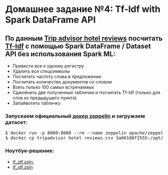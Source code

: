 # Домашнее задание №4: Tf-Idf with Spark DataFrame API

## По данным [Trip advisor hotel reviews](https://www.kaggle.com/andrewmvd/trip-advisor-hotel-reviews) посчитать [Tf-Idf](https://ru.wikipedia.org/wiki/TF-IDF) с помощью Spark DataFrame / Dataset API без использования Spark ML:
* Привести все к одному регистру
* Удалить все спецсимволы
* Посчитать частоту слова в предложении
* Посчитать количество документов со словом
* Взять только 100 самых встречаемых
* Сджойнить две полученные таблички и посчитать Tf-Idf (только для слов из предыдущего пункта)
* Запайвотить табличку

### Запускаем официальный [докер zeppelin](https://zeppelin.apache.org/download.html#using-the-official-docker-image) и загружаем датасет:
<pre>
$ docker run -p 8080:8080 --rm --name zeppelin apache/zeppelin:0.10.0
$ docker cp tripadvisor_hotel_reviews.csv 3a00188f2555:/opt/zeppelin/notebook/
</pre>

### Ноутбук-решение:
* [tf_idf.zpln](https://github.com/GimmeDanger/made-big-data-2021/blob/master/hw/4_spark/tf_idf.zpln),
* [tf_idf.zpln](https://github.com/GimmeDanger/made-big-data-2021/blob/master/hw/4_spark/tf_idf.zpln)


